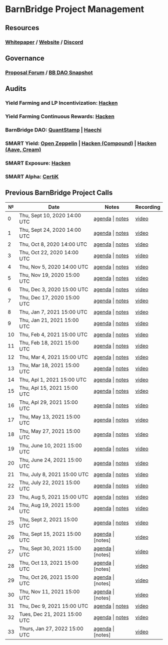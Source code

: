 # **BarnBridge Project Management**

## **Resources**
### [Whitepaper](https://github.com/BarnBridge/BarnBridge-Whitepaper) / [Website](https://barnbridge.com/) / [Discord](https://discord.gg/s9Z6HJH)

## **Governance**
### [Proposal Forum](https://forum.barnbridge.com/) / [BB DAO Snapshot](https://signal.barnbridge.com/)

## **Audits**
### Yield Farming and LP Incentivization: [Hacken](https://github.com/BarnBridge/BarnBridge-PM/blob/master/audits/BarnBridge%20Yield%20Farming%20audit%20by%20Hacken.pdf)
### Yield Farming Continuous Rewards: [Hacken](https://github.com/BarnBridge/BarnBridge-PM/blob/master/audits/BarnBridge%20Yield%20Farming%20Continuous%20audit%20by%20Hacken.pdf)
### BarnBridge DAO: [QuantStamp](https://github.com/BarnBridge/BarnBridge-PM/blob/master/audits/BarnBridge%20DAO%20audit%20by%20Quanstamp.pdf) | [Haechi](https://github.com/BarnBridge/BarnBridge-PM/blob/master/audits/BarnBridge%20DAO%20audit%20by%20Haechi.pdf)
### SMART Yield: [Open Zeppelin](https://github.com/BarnBridge/BarnBridge-PM/blob/master/audits/BarnBridge%20SMART%20Yield%20audit%20by%20Open%20Zeppelin.pdf) | [Hacken (Compound)](https://github.com/BarnBridge/BarnBridge-PM/blob/master/audits/BarnBridge%20SMART%20Yield%20(compound)%20audit%20by%20Hacken.pdf) | [Hacken (Aave, Cream)](https://github.com/BarnBridge/BarnBridge-PM/blob/master/audits/BarnBridge%20SMART%20Yield%20(aave%2Bcream)%20audit%20by%20Hacken.pdf)
### SMART Exposure: [Hacken](https://github.com/BarnBridge/BarnBridge-PM/blob/master/audits/BarnBridge%20SMART%20Exposure%20audit%20by%20Hacken.pdf)
### SMART Alpha: [CertiK](https://github.com/BarnBridge/BarnBridge-PM/blob/master/audits/BarnBridge%20SMART%20Alpha%20audit%20by%20Certik.pdf)


## Previous BarnBridge Project Calls

 №  | Date                             | Notes          | Recording            |
--- | -------------------------------- | -------------- | -------------------- |
 0  | Thu, Sept 10, 2020 14:00 UTC       | [agenda](https://github.com/BarnBridge/BarnBridge-PM/issues/1) \| [notes](https://github.com/BarnBridge/BarnBridge-PM/blob/master/BB-Project-calls/call_000.md)     | [video](https://youtu.be/Q3N1o2W6-CM) |
 1  | Thu, Sept 24, 2020 14:00 UTC       | [agenda](https://github.com/BarnBridge/BarnBridge-PM/issues/3) \| [notes](https://github.com/BarnBridge/BarnBridge-PM/blob/master/BB-Project-calls/call_001.md)     | [video](https://youtu.be/T2mtewbFmq4) |
 2  | Thu, Oct 8, 2020 14:00 UTC       | [agenda](https://github.com/BarnBridge/BarnBridge-PM/issues/4) \| [notes](https://github.com/BarnBridge/BarnBridge-PM/blob/master/BB-Project-calls/call_002.md)     | [video](https://youtu.be/E1BIXjJ8Zqo) |
 3  | Thu, Oct 22, 2020 14:00 UTC       | [agenda](https://github.com/BarnBridge/BarnBridge-PM/issues/5) \| [notes](https://github.com/BarnBridge/BarnBridge-PM/blob/master/BB-Project-calls/call_003.md)     | [video](https://youtu.be/F2ourmSS3NA) | 
 4  | Thu, Nov 5, 2020 14:00 UTC       | [agenda](https://github.com/BarnBridge/BarnBridge-PM/issues/6) \| [notes](https://github.com/BarnBridge/BarnBridge-PM/blob/master/BB-Project-calls/call_004.md)     | [video](https://youtu.be/A_ekgo85kE8) | 
 5  | Thu, Nov 19, 2020 15:00 UTC       | [agenda](https://github.com/BarnBridge/BarnBridge-PM/issues/7) \| [notes](https://github.com/BarnBridge/BarnBridge-PM/blob/master/BB-Project-calls/call_005.md)     | [video](https://youtu.be/Zu372iqTrvI) |  
 6  | Thu, Dec 3, 2020 15:00 UTC       | [agenda](https://github.com/BarnBridge/BarnBridge-PM/issues/8) \| [notes](https://github.com/BarnBridge/BarnBridge-PM/blob/master/BB-Project-calls/call_006.md)     | [video](https://youtu.be/-skbfvP8S8s) |   
 7  | Thu, Dec 17, 2020 15:00 UTC       | [agenda](https://github.com/BarnBridge/BarnBridge-PM/issues/10) \| [notes](https://github.com/BarnBridge/BarnBridge-PM/blob/master/BB-Project-calls/call_007.md)     | [video](https://youtu.be/fcgkyIF4iQM) |   
 8  | Thu, Jan 7, 2021 15:00 UTC       | [agenda](https://github.com/BarnBridge/BarnBridge-PM/issues/11) \| [notes](https://github.com/BarnBridge/BarnBridge-PM/blob/master/BB-Project-calls/call_008.md)     | [video](https://youtu.be/MZsCqMeeWaM) |   
 9  | Thu, Jan 21, 2021 15:00 UTC       | [agenda](https://github.com/BarnBridge/BarnBridge-PM/issues/13) \| [notes](https://github.com/BarnBridge/BarnBridge-PM/blob/master/BB-Project-calls/call_009.md)     | [video](https://youtu.be/qP4SSKuDFOs) |   
 10  | Thu, Feb 4, 2021 15:00 UTC       | [agenda](https://github.com/BarnBridge/BarnBridge-PM/issues/15) \| [notes](https://github.com/BarnBridge/BarnBridge-PM/blob/master/BB-Project-calls/call_010.md)     | [video](https://youtu.be/MsVhLDbkWsI) |   
 11  | Thu, Feb 18, 2021 15:00 UTC       | [agenda](https://github.com/BarnBridge/BarnBridge-PM/issues/17) \| [notes](https://github.com/BarnBridge/BarnBridge-PM/blob/master/BB-Project-calls/call_011.md)     | [video](https://youtu.be/ZTXCwv5D0IU) |  
 12  | Thu, Mar 4, 2021 15:00 UTC       | [agenda](https://github.com/BarnBridge/BarnBridge-PM/issues/19) \| [notes](https://github.com/BarnBridge/BarnBridge-PM/blob/master/BB-Project-calls/call_012.md)     | [video](https://youtu.be/BOaQjcWRqjI) |  
 13  | Thu, Mar 18, 2021 15:00 UTC       | [agenda](https://github.com/BarnBridge/BarnBridge-PM/issues/21) \| [notes](https://github.com/BarnBridge/BarnBridge-PM/blob/master/BB-Project-calls/call_013.md)     | [video](https://www.youtube.com/watch?v=ZyrHf_VIygA&t=8s) |  
 14  | Thu, Apl 1, 2021 15:00 UTC       | [agenda](https://github.com/BarnBridge/BarnBridge-PM/issues/23) \| [notes](https://github.com/BarnBridge/BarnBridge-PM/blob/master/BB-Project-calls/call_014.md)     | [video](https://youtu.be/3iA3uQqp-t4) |  
 15  | Thu, Apl 15, 2021 15:00 UTC       | [agenda](https://github.com/BarnBridge/BarnBridge-PM/issues/25) \| [notes](https://github.com/BarnBridge/BarnBridge-PM/blob/master/BB-Project-calls/call_015.md)     | [video](https://www.youtube.com/watch?v=_QIrenVqreo) | 
 16  | Thu, Apl 29, 2021 15:00 UTC       | [agenda](https://github.com/BarnBridge/BarnBridge-PM/issues/27) \| [notes](https://github.com/BarnBridge/BarnBridge-PM/blob/master/BB-Project-calls/call_016.md)     | [video](https://www.youtube.com/watch?v=DgTUvvK4vt0) | 
 17  | Thu, May 13, 2021 15:00 UTC       | [agenda](https://github.com/BarnBridge/BarnBridge-PM/issues/28) \| [notes](https://github.com/BarnBridge/BarnBridge-PM/blob/master/BB-Project-calls/call_017.md)     | [video](https://www.youtube.com/watch?v=eBbDtDl2p3A) | 
 18  | Thu, May 27, 2021 15:00 UTC       | [agenda](https://github.com/BarnBridge/BarnBridge-PM/issues/31) \| [notes](https://github.com/BarnBridge/BarnBridge-PM/blob/master/BB-Project-calls/call_018.md)     | [video](https://youtu.be/5GkPZjRZOAE) | 
 19  | Thu, June 10, 2021 15:00 UTC       | [agenda](https://github.com/BarnBridge/BarnBridge-PM/issues/33) \| [notes](https://github.com/BarnBridge/BarnBridge-PM/blob/master/BB-Project-calls/call_019.md)     | [video](https://www.youtube.com/watch?v=4dMYdgv8-PY) | 
 20  | Thu, June 24, 2021 15:00 UTC       | [agenda](https://github.com/BarnBridge/BarnBridge-PM/issues/35) \| [notes](https://github.com/BarnBridge/BarnBridge-PM/blob/master/BB-Project-calls/call_020.md)     | [video](https://www.youtube.com/watch?v=eR_FLOH956E) | 
 21  | Thu, July 8, 2021 15:00 UTC       | [agenda](https://github.com/BarnBridge/BarnBridge-PM/issues/37) \| [notes](https://github.com/BarnBridge/BarnBridge-PM/blob/master/BB-Project-calls/call_021.md)     | [video](https://youtu.be/9DCZE4b-2Hc) | 
 22  | Thu, July 22, 2021 15:00 UTC       | [agenda](https://github.com/BarnBridge/BarnBridge-PM/issues/39) \| [notes](https://github.com/BarnBridge/BarnBridge-PM/blob/master/BB-Project-calls/call_022.md)     | [video](https://youtu.be/jpY00FyNY5Q) | 
 23  | Thu, Aug 5, 2021 15:00 UTC       | [agenda](https://github.com/BarnBridge/BarnBridge-PM/issues/42) \| [notes](https://github.com/BarnBridge/BarnBridge-PM/blob/master/BB-Project-calls/call_023.md)     | [video](https://youtu.be/7cqnKg__dp8) | 
 24  | Thu, Aug 19, 2021 15:00 UTC       | [agenda](https://github.com/BarnBridge/BarnBridge-PM/issues/46) \| [notes](https://github.com/BarnBridge/BarnBridge-PM/blob/master/BB-Project-calls/call_024.md)     | [video](https://youtu.be/s1p0JXutaVg) | 
 25  | Thu, Sept 2, 2021 15:00 UTC       | [agenda](https://github.com/BarnBridge/BarnBridge-PM/issues/47) \| [notes](https://github.com/BarnBridge/BarnBridge-PM/blob/master/BB-Project-calls/call_025.md)     | [video](https://youtu.be/E0nlS9S8VGA) | 
 26  | Thu, Sept 15, 2021 15:00 UTC       | [agenda](https://github.com/BarnBridge/BarnBridge-PM/issues/50) \| [notes]     | [video](https://youtu.be/ajQrc3FFOsk) | 
 27  | Thu, Sept 30, 2021 15:00 UTC       | [agenda](https://github.com/BarnBridge/BarnBridge-PM/issues/51) \| [notes]     | [video](https://www.youtube.com/watch?v=gqHJGY69jZs) | 
 28  | Thu, Oct 13, 2021 15:00 UTC       | [agenda](https://github.com/BarnBridge/BarnBridge-PM/issues/52) \| [notes]     | [video](https://www.youtube.com/watch?v=2Y3Gqf_gfmc) | 
 29  | Thu, Oct 26, 2021 15:00 UTC       | [agenda](https://github.com/BarnBridge/BarnBridge-PM/issues/53) \| [notes]     | [video](https://www.youtube.com/watch?v=JqFCCp8BEFU) | 
 30  | Thu, Nov 11, 2021 15:00 UTC       | [agenda](https://github.com/BarnBridge/BarnBridge-PM/issues/54) \| [notes]     | [video](https://www.youtube.com/watch?v=xpvHD8edy3A) | 
 31  | Thu, Dec 9, 2021 15:00 UTC       | [agenda](https://github.com/BarnBridge/BarnBridge-PM/issues/55) \| [notes](https://github.com/BarnBridge/BarnBridge-PM/blob/master/BB-Project-calls/call_031.md)     | [video](https://www.youtube.com/watch?v=g72TmTZi94A) |  
 32  | Tues, Dec 21, 2021 15:00 UTC       | [agenda](https://github.com/BarnBridge/BarnBridge-PM/issues/56) \| [notes](https://github.com/BarnBridge/BarnBridge-PM/blob/master/BB-Project-calls/Call_032.md)     | [video](https://www.youtube.com/watch?v=JaeG7Yh2fTY&feature=youtu.be) |  
 33  | Thurs, Jan 27, 2022 15:00 UTC       | [agenda](https://github.com/BarnBridge/BarnBridge-PM/issues/57) \| [notes]     | [video](https://youtu.be/mDM33Hm9HvI)
